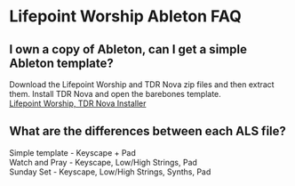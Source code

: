 # Lifepoint Worship Ableton FAQ

## I own a copy of Ableton, can I get a simple Ableton template?
Download the Lifepoint Worship and TDR Nova zip files and then extract them. Install TDR Nova and open the barebones template. <br/>
[Lifepoint Worship, TDR Nova Installer](https://drive.google.com/drive/folders/1jJN-qyA5rMhLA7nEroSKO5HGmZpZfD81?usp=sharing)

## What are the differences between each ALS file?
Simple template - Keyscape + Pad<br/>
Watch and Pray - Keyscape, Low/High Strings, Pad<br/>
Sunday Set - Keyscape, Low/High Strings, Synths, Pad
